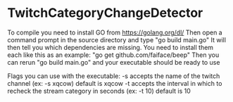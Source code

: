 # TwitchCategoryChangeDetector

To compile you need to install GO from https://golang.org/dl/
Then open a command prompt in the source directory and type "go build main.go"
It will then tell you which dependencies are missing.
You need to install them each like this as an example: "go get github.com/faiface/beep"
Then you can rerun "go build main.go" and your executable should be ready to use

Flags you can use with the executable:
-s
  accepts the name of the twitch channel (ex: -s xqcow) default is xqcow
-t
  accepts the interval in which to recheck the stream category in seconds (ex: -t 10) default is 10
